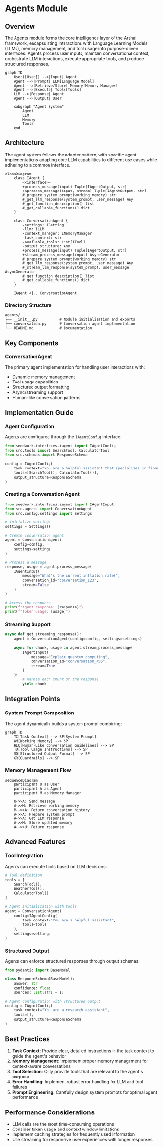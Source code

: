 # Agents Module

## Overview

The Agents module forms the core intelligence layer of the Arshai framework, encapsulating interactions with Language Learning Models (LLMs), memory management, and tool usage into purpose-driven interfaces. Agents process user inputs, maintain conversational context, orchestrate LLM interactions, execute appropriate tools, and produce structured responses.

```mermaid
graph TD
    User([User]) -->|Input| Agent
    Agent -->|Prompt| LLM[Language Model]
    Agent -->|Retrieve/Store| Memory[Memory Manager]
    Agent -->|Execute| Tools[Tools]
    LLM -->|Response| Agent
    Agent -->|Output| User

    subgraph "Agent System"
        Agent
        LLM
        Memory
        Tools
    end
```

## Architecture

The agent system follows the adapter pattern, with specific agent implementations adapting core LLM capabilities to different use cases while adhering to a common interface.

```mermaid
classDiagram
    class IAgent {
        <<interface>>
        +process_message(input) Tuple[IAgentOutput, str]
        +aprocess_message(input, stream) Tuple[IAgentOutput, str]
        #_prepare_system_prompt(working_memory) str
        #_get_llm_response(system_prompt, user_message) Any
        #_get_function_description() list
        #_get_callable_functions() dict
    }
    
    class ConversationAgent {
        -settings: ISetting
        -llm: ILLM
        -context_manager: IMemoryManager
        -task_context: str
        -available_tools: List[ITool]
        -output_structure: Any
        +process_message(input) Tuple[IAgentOutput, str]
        +stream_process_message(input) AsyncGenerator
        #_prepare_system_prompt(working_memory) str
        #_get_llm_response(system_prompt, user_message) Any
        #_stream_llm_response(system_prompt, user_message) AsyncGenerator
        #_get_function_description() list
        #_get_callable_functions() dict
    }
    
    IAgent <|.. ConversationAgent
```

### Directory Structure

```
agents/
├── __init__.py          # Module initialization and exports
├── conversation.py      # Conversation agent implementation
└── README.md            # Documentation
```

## Key Components

### ConversationAgent

The primary agent implementation for handling user interactions with:
- Dynamic memory management
- Tool usage capabilities
- Structured output formatting
- Async/streaming support
- Human-like conversation patterns

## Implementation Guide

### Agent Configuration

Agents are configured through the `IAgentConfig` interface:

```python
from seedwork.interfaces.iagent import IAgentConfig
from src.tools import SearchTool, CalculatorTool
from src.schemas import ResponseSchema

config = IAgentConfig(
    task_context="You are a helpful assistant that specializes in financial advice.",
    tools=[SearchTool(), CalculatorTool()],
    output_structure=ResponseSchema
)
```

### Creating a Conversation Agent

```python
from seedwork.interfaces.iagent import IAgentInput
from src.agents import ConversationAgent
from src.config.settings import Settings

# Initialize settings
settings = Settings()

# Create conversation agent
agent = ConversationAgent(
    config=config,
    settings=settings
)

# Process a message
response, usage = agent.process_message(
    IAgentInput(
        message="What's the current inflation rate?",
        conversation_id="conversation_123",
        stream=False
    )
)

# Access the response
print(f"Agent response: {response}")
print(f"Token usage: {usage}")
```

### Streaming Support

```python
async def get_streaming_response():
    agent = ConversationAgent(config=config, settings=settings)
    
    async for chunk, usage in agent.stream_process_message(
        IAgentInput(
            message="Explain quantum computing",
            conversation_id="conversation_456",
            stream=True
        )
    ):
        # Handle each chunk of the response
        yield chunk
```

## Integration Points

### System Prompt Composition

The agent dynamically builds a system prompt combining:

```mermaid
graph TD
    TC[Task Context] --> SP[System Prompt]
    WM[Working Memory] --> SP
    HLC[Human-Like Conversation Guidelines] --> SP
    TU[Tool Usage Instructions] --> SP
    SO[Structured Output Format] --> SP
    GR[Guardrails] --> SP
```

### Memory Management Flow

```mermaid
sequenceDiagram
    participant U as User
    participant A as Agent
    participant M as Memory Manager
    
    U->>A: Send message
    A->>M: Retrieve working memory
    M-->>A: Return conversation history
    A->>A: Prepare system prompt
    A->>A: Get LLM response
    A->>M: Store updated memory
    A-->>U: Return response
```

## Advanced Features

### Tool Integration

Agents can execute tools based on LLM decisions:

```python
# Tool definition
tools = [
    SearchTool(),
    WeatherTool(),
    CalculatorTool()
]

# Agent initialization with tools
agent = ConversationAgent(
    config=IAgentConfig(
        task_context="You are a helpful assistant",
        tools=tools
    ),
    settings=settings
)
```

### Structured Output

Agents can enforce structured responses through output schemas:

```python
from pydantic import BaseModel

class ResponseSchema(BaseModel):
    answer: str
    confidence: float
    sources: list[str] = []

# Agent configuration with structured output
config = IAgentConfig(
    task_context="You are a research assistant",
    tools=[],
    output_structure=ResponseSchema
)
```

## Best Practices

1. **Task Context**: Provide clear, detailed instructions in the task context to guide the agent's behavior
2. **Memory Management**: Implement proper memory management for context-aware conversations
3. **Tool Selection**: Only provide tools that are relevant to the agent's purpose
4. **Error Handling**: Implement robust error handling for LLM and tool failures
5. **Prompt Engineering**: Carefully design system prompts for optimal agent performance

## Performance Considerations

- LLM calls are the most time-consuming operations
- Consider token usage and context window limitations
- Implement caching strategies for frequently used information
- Use streaming for responsive user experiences with longer responses 